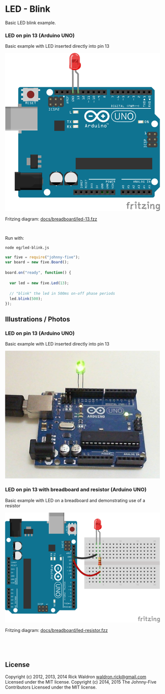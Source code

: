 <!--remove-start-->

# LED - Blink


Basic LED blink example.



### LED on pin 13 (Arduino UNO)


Basic example with LED inserted directly into pin 13


![docs/breadboard/led-13.png](breadboard/led-13.png)<br>

Fritzing diagram: [docs/breadboard/led-13.fzz](breadboard/led-13.fzz)

&nbsp;



Run with:
```bash
node eg/led-blink.js
```

<!--remove-end-->

```javascript
var five = require("johnny-five");
var board = new five.Board();

board.on("ready", function() {

  var led = new five.Led(13);

  // "blink" the led in 500ms on-off phase periods
  led.blink(500);
});

```


## Illustrations / Photos


### LED on pin 13 (Arduino UNO)


Basic example with LED inserted directly into pin 13


![docs/images/led.jpg](images/led.jpg)  

### LED on pin 13 with breadboard and resistor (Arduino UNO)


Basic example with LED on a breadboard and demonstrating use of a resistor


![docs/breadboard/led-resistor.png](breadboard/led-resistor.png)<br>

Fritzing diagram: [docs/breadboard/led-resistor.fzz](breadboard/led-resistor.fzz)

&nbsp;





&nbsp;

<!--remove-start-->

## License
Copyright (c) 2012, 2013, 2014 Rick Waldron <waldron.rick@gmail.com>
Licensed under the MIT license.
Copyright (c) 2014, 2015 The Johnny-Five Contributors
Licensed under the MIT license.

<!--remove-end-->
